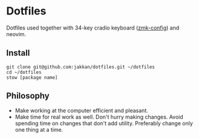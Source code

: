 # Dotfiles

Dotfiles used together with 34-key cradio keyboard ([zmk-config](https://github.com/jakkan/zmk-config)) and neovim.

## Install

```
git clone git@github.com:jakkan/dotfiles.git ~/dotfiles
cd ~/dotfiles
stow [package name]
```

## Philosophy

- Make working at the computer efficient and pleasant.
- Make time for real work as well. Don't hurry making changes. Avoid spending time on changes that don't add utility. Preferably change only one thing at a time. 
